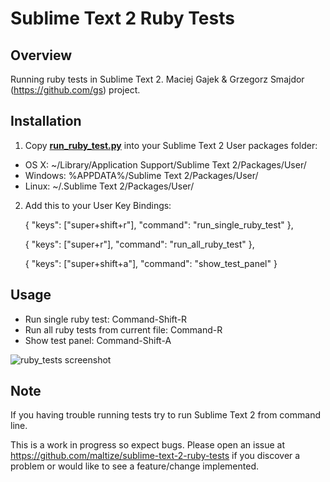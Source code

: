 Sublime Text 2 Ruby Tests
=========================

Overview
--------
Running ruby tests in Sublime Text 2.
Maciej Gajek & Grzegorz Smajdor (https://github.com/gs) project.

Installation
------------
1. Copy **[run_ruby_test.py](https://github.com/maltize/sublime-text-2-ruby-tests/raw/master/run_ruby_test.py)** into your Sublime Text 2 User packages folder:

 - OS X: ~/Library/Application Support/Sublime Text 2/Packages/User/
 - Windows: %APPDATA%/Sublime Text 2/Packages/User/
 - Linux: ~/.Sublime Text 2/Packages/User/

2. Add this to your User Key Bindings:

     { "keys": ["super+shift+r"], "command": "run_single_ruby_test" },

     { "keys": ["super+r"], "command": "run_all_ruby_test" },

     { "keys": ["super+shift+a"], "command": "show_test_panel" }

Usage
-----

 - Run single ruby test: Command-Shift-R
 - Run all ruby tests from current file: Command-R
 - Show test panel: Command-Shift-A

 ![ruby_tests screenshot](https://github.com/maltize/sublime-text-2-ruby-tests/raw/master/ruby_tests.png)

Note
----
If you having trouble running tests try to run Sublime Text 2 from command line.

This is a work in progress so expect bugs.
Please open an issue at https://github.com/maltize/sublime-text-2-ruby-tests if you discover a problem or would like to see a feature/change implemented.